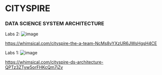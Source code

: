 # CITYSPIRE
### DATA SCIENCE SYSTEM ARCHITECTURE

Labs 2:
![image](https://github.com/Lambda-School-Labs/PT17_cityspire-a-ds/blob/feature/fix_errors/notebooks/visuals/files/Cityspire%20The%20A%20Team.png)

https://whimsical.com/cityspire-the-a-team-NcMs8vYXzUR6JWsHgsH4CE


Labs 1:
![image](https://user-images.githubusercontent.com/54873526/110257684-fe9f9980-7f6c-11eb-90a1-bd1e1fa9c9e5.png)

https://whimsical.com/cityspire-ds-architecture-QPTz3ZTyw5orFHKcQm7jZv
